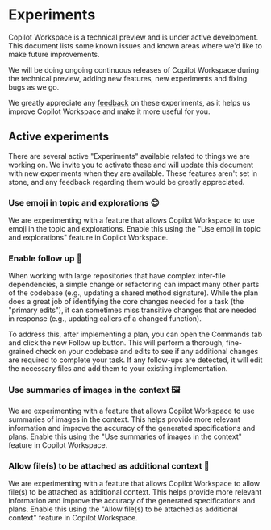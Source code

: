 # Experiments

Copilot Workspace is a technical preview and is under active development. This document lists some known issues and known areas where we'd like to make future improvements.

We will be doing ongoing continuous releases of Copilot Workspace during the technical preview, adding new features, new experiments and fixing bugs as we go. 

We greatly appreciate any [feedback](https://github.com/githubnext/copilot-workspace-user-manual?tab=readme-ov-file#feedback) on these experiments, as it helps us improve Copilot Workspace and make it more useful for you.

## Active experiments

There are several active "Experiments" available related to things we are working on. We invite you to activate these and will update this document with new experiments when they are available. These features aren't set in stone, and any feedback regarding them would be greatly appreciated.

### Use emoji in topic and explorations 😊

We are experimenting with a feature that allows Copilot Workspace to use emoji in the topic and explorations. Enable this using the "Use emoji in topic and explorations" feature in Copilot Workspace.

### Enable follow up 🔄

When working with large repositories that have complex inter-file dependencies, a simple change or refactoring can impact many other parts of the codebase (e.g., updating a shared method signature). While the plan does a great job of identifying the core changes needed for a task (the "primary edits"), it can sometimes miss transitive changes that are needed in response (e.g., updating callers of a changed function).

To address this, after implementing a plan, you can open the Commands tab and click the new Follow up button. This will perform a thorough, fine-grained check on your codebase and edits to see if any additional changes are required to complete your task. If any follow-ups are detected, it will edit the necessary files and add them to your existing implementation.


### Use summaries of images in the context 🖼️

We are experimenting with a feature that allows Copilot Workspace to use summaries of images in the context. This helps provide more relevant information and improve the accuracy of the generated specifications and plans. Enable this using the "Use summaries of images in the context" feature in Copilot Workspace.

### Allow file(s) to be attached as additional context 📎

We are experimenting with a feature that allows Copilot Workspace to allow file(s) to be attached as additional context. This helps provide more relevant information and improve the accuracy of the generated specifications and plans. Enable this using the "Allow file(s) to be attached as additional context" feature in Copilot Workspace.
